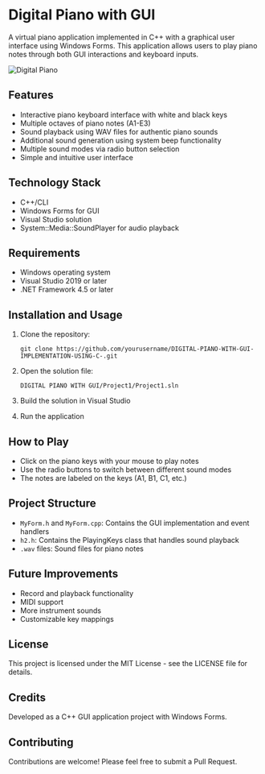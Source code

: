 # Digital Piano with GUI

A virtual piano application implemented in C++ with a graphical user interface using Windows Forms. This application allows users to play piano notes through both GUI interactions and keyboard inputs.

![Digital Piano](https://i.imgur.com/placeholder-for-screenshot.png)

## Features

- Interactive piano keyboard interface with white and black keys
- Multiple octaves of piano notes (A1-E3)
- Sound playback using WAV files for authentic piano sounds
- Additional sound generation using system beep functionality
- Multiple sound modes via radio button selection
- Simple and intuitive user interface

## Technology Stack

- C++/CLI
- Windows Forms for GUI
- Visual Studio solution
- System::Media::SoundPlayer for audio playback

## Requirements

- Windows operating system
- Visual Studio 2019 or later
- .NET Framework 4.5 or later

## Installation and Usage

1. Clone the repository:
   ```
   git clone https://github.com/yourusername/DIGITAL-PIANO-WITH-GUI-IMPLEMENTATION-USING-C-.git
   ```

2. Open the solution file:
   ```
   DIGITAL PIANO WITH GUI/Project1/Project1.sln
   ```

3. Build the solution in Visual Studio

4. Run the application

## How to Play

- Click on the piano keys with your mouse to play notes
- Use the radio buttons to switch between different sound modes
- The notes are labeled on the keys (A1, B1, C1, etc.)

## Project Structure

- `MyForm.h` and `MyForm.cpp`: Contains the GUI implementation and event handlers
- `h2.h`: Contains the PlayingKeys class that handles sound playback
- `.wav` files: Sound files for piano notes

## Future Improvements

- Record and playback functionality
- MIDI support
- More instrument sounds
- Customizable key mappings

## License

This project is licensed under the MIT License - see the LICENSE file for details.

## Credits

Developed as a C++ GUI application project with Windows Forms.

## Contributing

Contributions are welcome! Please feel free to submit a Pull Request.
